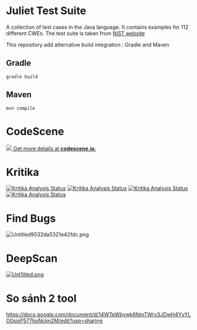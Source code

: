 # Juliet Test Suite

A collection of test cases in the Java language. It contains examples for 112 different CWEs. 
The test suite is taken from [NIST website](https://samate.nist.gov/SRD/testsuite.php)

This repository add alternative build integration : Gradle and Maven

## Gradle

```
gradle build
```

## Maven

```
mvn compile
```
# CodeScene
[![](https://codescene.io/projects/5745/status.svg) Get more details at **codescene.io**.](https://codescene.io/projects/5745/jobs/latest-successful/results)


# Kritika
[![Kritika Analysis Status](https://kritika.io/users/duong17020661/repos/4551184825185259/heads/master/status.svg)](https://kritika.io/users/duong17020661/repos/4551184825185259/heads/master/)
[![Kritika Analysis Status](https://kritika.io/users/duong17020661/repos/4551184825185259/heads/master/status.svg?type=coverage)](https://kritika.io/users/duong17020661/repos/4551184825185259/heads/master/)
[![Kritika Analysis Status](https://kritika.io/users/duong17020661/repos/4551184825185259/heads/master/status.svg?type=deps)](https://kritika.io/users/duong17020661/repos/4551184825185259/heads/master/)
[![Kritika Analysis Status](https://kritika.io/users/duong17020661/repos/4551184825185259/heads/master/status.svg?type=score%2Bcoverage%2Bdeps)](https://kritika.io/users/duong17020661/repos/4551184825185259/heads/master/)
# Find Bugs
![Untitled9532da5321e42fdc.png](https://www.upsieutoc.com/images/2019/10/30/Untitled9532da5321e42fdc.png)
# DeepScan
[![Unt1itled.png](https://www.upsieutoc.com/images/2019/10/30/Unt1itled.png)](https://www.upsieutoc.com/image/eoF6Gb)
# So sánh 2 tool
https://docs.google.com/document/d/14WTeWbywk6NmTWrv3JDwH4YvYLO0sisP577hoNckn2M/edit?usp=sharing
